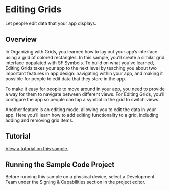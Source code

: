 # Editing Grids

Let people edit data that your app displays.

## Overview

In Organizing with Grids, you learned how to lay out your app’s interface using a grid of colored rectangles. In this sample, you’ll create a similar grid interface populated with SF Symbols. To build on what you’ve learned, Editing Grids takes your app to the next level by teaching you about two important features in app design: navigating within your app, and making it possible for people to edit data that they store in the app.

To make it easy for people to move around in your app, you need to provide a way for them to navigate between different views. For Editing Grids, you’ll configure the app so people can tap a symbol in the grid to switch views.

Another feature is an editing mode, allowing you to edit the data in your app. Here you’ll learn how to add editing functionality to a grid, including adding and removing grid items.

## Tutorial

[View a tutorial on this sample.](doc://com.apple.documentation/tutorials/sample-apps/EditingGrids)

## Running the Sample Code Project

Before running this sample on a physical device, select a Development Team under the Signing & Capabilities section in the project editor.
